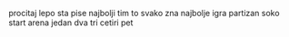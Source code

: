 procitaj lepo sta pise
najbolji tim to svako zna najbolje igra partizan
soko start arena
jedan
dva
tri
cetiri
pet
